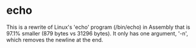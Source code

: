 echo
===
This is a rewrite of Linux's 'echo' program (/bin/echo) in Assembly that is 97.1% smaller (879 bytes vs 31296 bytes). It only has one argument, '-n', which removes the newline at the end.
